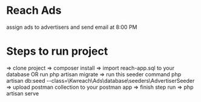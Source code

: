 # Reach Ads
assign ads to advertisers and send email at 8:00 PM

# Steps to run project
=> clone project
=> composer install
=> import reach-app.sql to your database OR run php artisan migrate 
=> run this seeder command php artisan db:seed --class=\\Kwreach\\Ads\\database\\seeders\\AdvertiserSeeder
=> upload postman collection to your postman app
=> finish step run => php artisan serve
